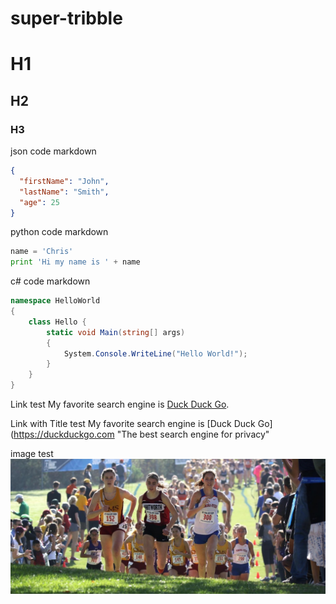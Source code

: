# super-tribble

# H1
## H2
### H3

json code markdown
```json
{
  "firstName": "John",
  "lastName": "Smith",
  "age": 25
}
```

python code markdown
```python
name = 'Chris'
print 'Hi my name is ' + name
```

c# code markdown
```c#
namespace HelloWorld
{
    class Hello {         
        static void Main(string[] args)
        {
            System.Console.WriteLine("Hello World!");
        }
    }
}
```

Link test
My favorite search engine is [Duck Duck Go](https://duckduckgo.com).

Link with Title test
My favorite search engine is [Duck Duck Go](https://duckduckgo.com "The best search engine for privacy"

image test
![XC Lauren](/images/LaurenRegionals2017.jpg)
